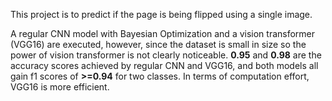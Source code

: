 This project is to predict if the page is being flipped using a single image.

A regular CNN model with Bayesian Optimization and a vision transformer (VGG16) are executed, however, since the dataset is small in size so the power of vision transformer is not clearly noticeable.
**0.95** and **0.98** are the accuracy scores achieved by regular CNN and VGG16, and both models all gain f1 scores of **>=0.94** for two classes. In terms of computation effort, VGG16 is more efficient.
